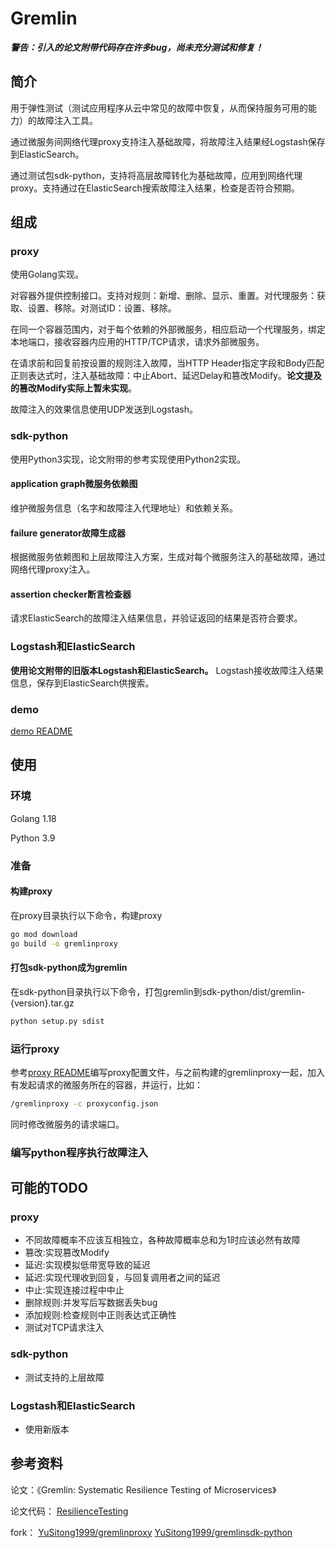 # Gremlin
_**警告：引入的论文附带代码存在许多bug，尚未充分测试和修复！**_



## 简介
用于弹性测试（测试应用程序从云中常见的故障中恢复，从而保持服务可用的能力）的故障注入工具。

通过微服务间网络代理proxy支持注入基础故障，将故障注入结果经Logstash保存到ElasticSearch。

通过测试包sdk-python，支持将高层故障转化为基础故障，应用到网络代理proxy。支持通过在ElasticSearch搜索故障注入结果，检查是否符合预期。



## 组成
### proxy

使用Golang实现。

对容器外提供控制接口。支持对规则：新增、删除、显示、重置。对代理服务：获取、设置、移除。对测试ID：设置、移除。

在同一个容器范围内，对于每个依赖的外部微服务，相应启动一个代理服务，绑定本地端口，接收容器内应用的HTTP/TCP请求，请求外部微服务。

在请求前和回复前按设置的规则注入故障，当HTTP Header指定字段和Body匹配正则表达式时，注入基础故障：中止Abort、延迟Delay和篡改Modify。**论文提及的篡改Modify实际上暂未实现**。

故障注入的效果信息使用UDP发送到Logstash。

### sdk-python

使用Python3实现，论文附带的参考实现使用Python2实现。

#### application graph微服务依赖图
维护微服务信息（名字和故障注入代理地址）和依赖关系。

#### failure generator故障生成器
根据微服务依赖图和上层故障注入方案，生成对每个微服务注入的基础故障，通过网络代理proxy注入。

#### assertion checker断言检查器
请求ElasticSearch的故障注入结果信息，并验证返回的结果是否符合要求。

### Logstash和ElasticSearch
**使用论文附带的旧版本Logstash和ElasticSearch。**
Logstash接收故障注入结果信息，保存到ElasticSearch供搜索。


### demo
[demo README](./demo/README.md)




## 使用
### 环境
Golang 1.18

Python 3.9


### 准备
#### 构建proxy
在proxy目录执行以下命令，构建proxy
```bash
go mod download
go build -o gremlinproxy
```

#### 打包sdk-python成为gremlin
在sdk-python目录执行以下命令，打包gremlin到sdk-python/dist/gremlin-{version}.tar.gz
```bash
python setup.py sdist
```

### 运行proxy
参考[proxy README](./proxy/README.md)编写proxy配置文件，与之前构建的gremlinproxy一起，加入有发起请求的微服务所在的容器，并运行，比如：
```bash
/gremlinproxy -c proxyconfig.json
```

同时修改微服务的请求端口。

### 编写python程序执行故障注入




## 可能的TODO
### proxy
* 不同故障概率不应该互相独立，各种故障概率总和为1时应该必然有故障
* 篡改:实现篡改Modify
* 延迟:实现模拟低带宽导致的延迟
* 延迟:实现代理收到回复，与回复调用者之间的延迟
* 中止:实现连接过程中中止
* 删除规则:并发写后写数据丢失bug
* 添加规则:检查规则中正则表达式正确性
* 测试对TCP请求注入

### sdk-python
* 测试支持的上层故障

### Logstash和ElasticSearch
* 使用新版本


## 参考资料
论文：《Gremlin: Systematic Resilience Testing of Microservices》

论文代码： [ResilienceTesting](https://github.com/ResilienceTesting)

fork： [YuSitong1999/gremlinproxy](https://github.com/YuSitong1999/gremlinproxy) 
[YuSitong1999/gremlinsdk-python](https://github.com/YuSitong1999/gremlinsdk-python)